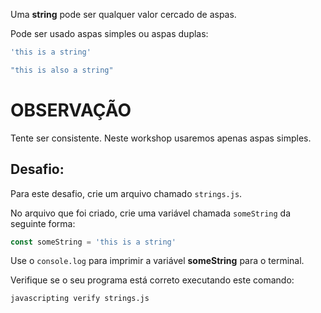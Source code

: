 Uma **string** pode ser qualquer valor cercado de aspas.

Pode ser usado aspas simples ou aspas duplas:

```js
'this is a string'

"this is also a string"
```
# OBSERVAÇÃO

Tente ser consistente. Neste workshop usaremos apenas aspas simples.

## Desafio:

Para este desafio, crie um arquivo chamado `strings.js`.

No arquivo que foi criado, crie uma variável chamada `someString` da seguinte forma:

```js
const someString = 'this is a string'
```

Use o `console.log` para imprimir a variável **someString** para o terminal.

Verifique se o seu programa está correto executando este comando:

`javascripting verify strings.js`
